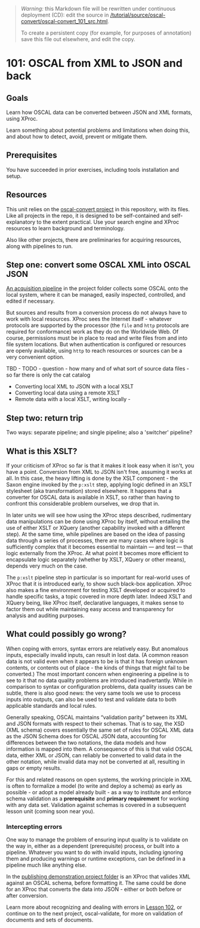 > *Warning:* this Markdown file will be rewritten under continuous deployment (CD): edit the source in [/tutorial/source/oscal-convert/oscal-convert_101_src.html](../../../tutorial/source/oscal-convert/oscal-convert_101_src.html).
> 
> To create a persistent copy (for example, for purposes of annotation) save this file out elsewhere, and edit the copy.

# 101: OSCAL from XML to JSON and back

## Goals

Learn how OSCAL data can be converted between JSON and XML formats, using XProc.

Learn something about potential problems and limitations when doing this, and about how to detect, avoid, prevent or mitigate them.

## Prerequisites

You have succeeded in prior exercises, including tools installation and setup.

## Resources

This unit relies on the [oscal-convert project](../../../projects/oscal-convert/readme.md) in this repository, with its files. Like all projects in the repo, it is designed to be self-contained and self-explanatory to the extent practical. Use your search engine and XProc resources to learn background and terminology.

Also like other projects, there are preliminaries for acquiring resources, along with pipelines to run.

## Step one: convert some OSCAL XML into OSCAL JSON

[An acquisition pipeline](../../../projects/oscal-convert/GRAB-RESOURCES.xpl) in the project folder collects some OSCAL onto the local system, where it can be managed, easily inspected, controlled, and edited if necessary.

But sources and results from a conversion process do not always have to work with local resources. XProc sees the Internet itself - whatever protocols are supported by the processor (the `file` and `http` protocols are required for conformance) work as they do on the Worldwide Web. Of course, permissions must be in place to read and write files from and into file system locations. But when authentication is configured or resources are openly available, using `http` to reach resources or sources can be a very convenient option.

TBD - TODO - question - how many and of what sort of source data files - so far there is only the cat catalog

* Converting local XML to JSON with a local XSLT
* Converting local data using a remote XSLT
* Remote data with a local XSLT, writing locally - [](https://github.com/GSA/fedramp-automation/blob/master/dist/content/rev5/baselines/xml/FedRAMP_rev5_LOW-baseline-resolved-profile_catalog.xml)


## Step two: return trip

Two ways: separate pipeline; and single pipeline; also a 'switcher' pipeline?

## What is this XSLT?

If your criticism of XProc so far is that it makes it look easy when it isn't, you have a point. Conversion from XML to JSON isn't free, assuming it works at all. In this case, the heavy lifting is done by the XSLT component - the Saxon engine invoked by the `p:xslt` step, applying logic defined in an XSLT stylesheet (aka transformation) stored elsewhere. It happens that a converter for OSCAL data is available in XSLT, so rather than having to confront this considerable problem ourselves, we drop that in.

In later units we will see how using the XProc steps described, rudimentary data manipulations can be done using XProc by itself, without entailing the use of either XSLT or XQuery (another capability invoked with a different step). At the same time, while pipelines are based on the idea of passing data through a series of processes, there are many cases where logic is sufficiently complex that it becomes essential to maintain &mdash; and test &mdash; that logic externally from the XProc. At what point it becomes more efficient to encapsulate logic separately (whether by XSLT, XQuery or other means), depends very much on the case.

The `p:xslt` pipeline step in particular is so important for real-world uses of XProc that it is introduced early, to show such black-box application. XProc also makes a fine environment for testing XSLT developed or acquired to handle specific tasks, a topic covered in more depth later. Indeed XSLT and XQuery being, like XProc itself, declarative languages, it makes sense to factor them out while maintaining easy access and transparency for analysis and auditing purposes.

## What could possibly go wrong?

When coping with errors, syntax errors are relatively easy. But anomalous inputs, especially invalid inputs, can result in lost data. (A common reason data is not valid even when it appears to be is that it has foreign unknown contents, or contents out of place - the kinds of things that might fail to be converted.) The most important concern when engineering a pipeline is to see to it that no data quality problems are introduced inadvertantly. While in comparison to syntax or configuration problems, data quality issues can be subtle, there is also good news: the very same tools we use to process inputs into outputs, can also be used to test and validate data to both applicable standards and local rules.

Generally speaking, OSCAL maintains &ldquo;validation parity&rdquo; between its XML and JSON formats with respect to their schemas. That is to say, the XSD (XML schema) covers essentially the same set of rules for OSCAL XML data as the JSON Schema does for OSCAL JSON data, accounting for differences between the two notations, the data models and how information is mapped into them. A consequence of this is that valid OSCAL data, either XML or JSON, can reliably be converted to valid data in the other notation, while invalid data may not be converted at all, resulting in gaps or empty results.

For this and related reasons on open systems, the working principle in XML is often to formalize a model (to write and deploy a schema) as early as possible - or adopt a model already built - as a way to institute and enforce schema validation as a **prerequisite** and **primary requirement** for working with any data set. Validation against schemas is covered in a subsequent lesson unit (coming soon near you).

### Intercepting errors

One way to manage the problem of ensuring input quality is to validate on the way in, either as a dependent (prerequisite) process, or built into a pipeline. Whatever you want to do with invalid inputs, including ignoring them and producing warnings or runtime exceptions, can be defined in a pipeline much like anything else.

In the [publishing demonstration project
                  folder](../../../projects/oscal-publish/publish-oscal-catalog.xpl) is an XProc that valides XML against an OSCAL schema, before formatting it. The same could be done for an XProc that converts the data into JSON - either or both before or after conversion.

Learn more about recognizing and dealing with errors in [Lesson
                  102](oscal-convert_102_src.html), or continue on to the next project, oscal-validate, for more on validation of documents and sets of documents.
